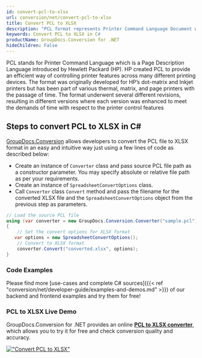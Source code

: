 ```yaml
---
id: convert-pcl-to-xlsx
url: conversion/net/convert-pcl-to-xlsx
title: Convert PCL to XLSX
description: "PCL format represents Printer Command Language Document with .pcl extension. Learn how to convert PCL to XLSX file programmatically in C# language using GroupDocs.Conversion for .NET library."
keywords: Convert PCL to XLSX in C#
productName: GroupDocs.Conversion for .NET
hideChildren: False
---
```


PCL stands for Printer Command Language which is a Page Description Language introduced by Hewlett Packard (HP). HP created PCL to provide an efficient way of controlling printer features across many different printing devices. The format was originally developed for HP’s dot-matrix and Inkjet printers but has been part of various thermal, matrix, and page printers with the passage of time. The format underwent several different revisions, resulting in different versions where each version was enhanced to meet the demands of time with respect to the printer control features

## Steps to convert PCL to XLSX in C#

[GroupDocs.Conversion](https://products.groupdocs.com/conversion/net) allows developers to convert the PCL file to XLSX format in an easy and intuitive way just using a few lines of code as described below:

* Create an instance of `Converter` class and pass source PCL file path as a constructor parameter. You may specify absolute or relative file path as per your requirements. 
* Create an instance of `SpreadsheetConvertOptions` class.
* Call `Converter` class `Convert` method and pass the filename for the converted XLSX file and the `SpreadsheetConvertOptions` object from the previous step as parameters.

```csharp
// Load the source PCL file
using (var converter = new GroupDocs.Conversion.Converter("sample.pcl"))
{
    // Set the convert options for XLSX format
   var options = new SpreadsheetConvertOptions();
    // Convert to XLSX format
    converter.Convert("converted.xlsx", options);
}
```

### Code Examples

Please find more [use-cases and complete C# sources]({{< ref "conversion/net/developer-guide/examples-and-demos.md" >}}) of our backend and frontend examples and try them for free!

### PCL to XLSX Live Demo

GroupDocs.Conversion for .NET provides an online [**PCL to XLSX converter**](https://products.groupdocs.app/conversion/pcl-to-xlsx), which allows you to try it for free and check conversion quality and accuracy.

[!["Convert PCL to XLSX"](conversion/net/images/convert-to-xlsx/convert-pcl-to-xlsx.png)](https://products.groupdocs.app/conversion/pcl-to-xlsx)